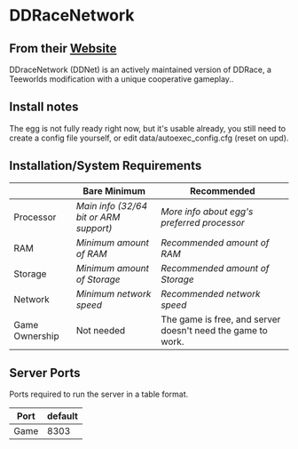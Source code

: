 # DDRaceNetwork

## From their [Website](https://ddnet.org/downloads/)

DDraceNetwork (DDNet) is an actively maintained version of DDRace, a Teeworlds modification with a unique cooperative gameplay..

## Install notes

The egg is not fully ready right now, but it's usable already, you still need to create a config file yourself, or edit data/autoexec_config.cfg (reset on upd).

## Installation/System Requirements
|  | Bare Minimum | Recommended |
|---------|---------|---------|
| Processor | *Main info (32/64 bit or ARM support)* | *More info about egg's preferred processor* |
| RAM | *Minimum amount of RAM* | *Recommended amount of RAM* |
| Storage | *Minimum amount of Storage* | *Recommended amount of Storage* |
| Network | *Minimum network speed* | *Recommended network speed* |
| Game Ownership | Not needed | The game is free, and server doesn't need the game to work. |

## Server Ports

Ports required to run the server in a table format.

| Port    | default |
|---------|---------|
| Game    | 8303   |
